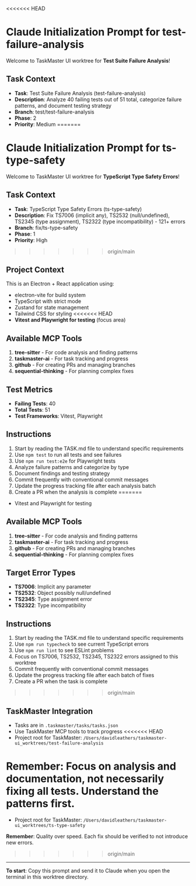 <<<<<<< HEAD
# Claude Initialization Prompt for test-failure-analysis

Welcome to TaskMaster UI worktree for **Test Suite Failure Analysis**!

## Task Context
- **Task**: Test Suite Failure Analysis (test-failure-analysis)
- **Description**: Analyze 40 failing tests out of 51 total, categorize failure patterns, and document testing strategy
- **Branch**: test/test-failure-analysis
- **Phase**: 2
- **Priority**: Medium
=======
# Claude Initialization Prompt for ts-type-safety

Welcome to TaskMaster UI worktree for **TypeScript Type Safety Errors**!

## Task Context
- **Task**: TypeScript Type Safety Errors (ts-type-safety)
- **Description**: Fix TS7006 (implicit any), TS2532 (null/undefined), TS2345 (type assignment), TS2322 (type incompatibility) - 121+ errors
- **Branch**: fix/ts-type-safety
- **Phase**: 1
- **Priority**: High
>>>>>>> origin/main

## Project Context
This is an Electron + React application using:
- electron-vite for build system
- TypeScript with strict mode
- Zustand for state management
- Tailwind CSS for styling
<<<<<<< HEAD
- **Vitest and Playwright for testing** (focus area)

## Available MCP Tools
1. **tree-sitter** - For code analysis and finding patterns
2. **taskmaster-ai** - For task tracking and progress
3. **github** - For creating PRs and managing branches
4. **sequential-thinking** - For planning complex fixes

## Test Metrics
- **Failing Tests**: 40
- **Total Tests**: 51
- **Test Frameworks**: Vitest, Playwright

## Instructions
1. Start by reading the TASK.md file to understand specific requirements
2. Use `npm test` to run all tests and see failures
3. Use `npm run test:e2e` for Playwright tests
4. Analyze failure patterns and categorize by type
5. Document findings and testing strategy
6. Commit frequently with conventional commit messages
7. Update the progress tracking file after each analysis batch
8. Create a PR when the analysis is complete
=======
- Vitest and Playwright for testing

## Available MCP Tools
1. **tree-sitter** - For code analysis and finding patterns
2. **taskmaster-ai** - For task tracking and progress  
3. **github** - For creating PRs and managing branches
4. **sequential-thinking** - For planning complex fixes

## Target Error Types
- **TS7006**: Implicit any parameter
- **TS2532**: Object possibly null/undefined
- **TS2345**: Type assignment error
- **TS2322**: Type incompatibility

## Instructions
1. Start by reading the TASK.md file to understand specific requirements
2. Use `npm run typecheck` to see current TypeScript errors
3. Use `npm run lint` to see ESLint problems
4. Focus on TS7006, TS2532, TS2345, TS2322 errors assigned to this worktree
5. Commit frequently with conventional commit messages
6. Update the progress tracking file after each batch of fixes
7. Create a PR when the task is complete
>>>>>>> origin/main

## TaskMaster Integration
- Tasks are in `.taskmaster/tasks/tasks.json`
- Use TaskMaster MCP tools to track progress
<<<<<<< HEAD
- Project root for TaskMaster: `/Users/davidleathers/taskmaster-ui_worktrees/test-failure-analysis`

**Remember**: Focus on analysis and documentation, not necessarily fixing all tests. Understand the patterns first.
=======
- Project root for TaskMaster: `/Users/davidleathers/taskmaster-ui_worktrees/ts-type-safety`

**Remember**: Quality over speed. Each fix should be verified to not introduce new errors.
>>>>>>> origin/main

---
**To start**: Copy this prompt and send it to Claude when you open the terminal in this worktree directory.